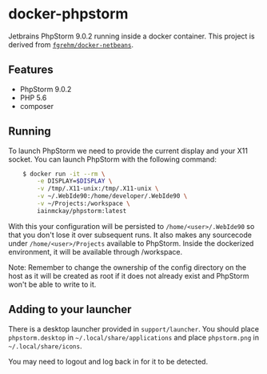 # docker-phpstorm

Jetbrains PhpStorm 9.0.2 running inside a docker container. This project is derived from [`fgrehm/docker-netbeans`](https://github.com/fgrehm/docker-netbeans).

## Features

* PhpStorm 9.0.2
* PHP 5.6
* composer

## Running

To launch PhpStorm we need to provide the current display and your X11 socket. You can launch PhpStorm with the following command:

```sh
    $ docker run -it --rm \
        -e DISPLAY=$DISPLAY \
        -v /tmp/.X11-unix:/tmp/.X11-unix \
        -v ~/.WebIde90:/home/developer/.WebIde90 \
        -v ~/Projects:/workspace \
        iainmckay/phpstorm:latest
```

With this your configuration will be persisted to `/home/<user>/.WebIde90` so that you don't lose it over subsequent runs. It also makes any sourcecode under `/home/<user>/Projects` available to PhpStorm. Inside the dockerized environment, it will be available through /workspace.

Note: Remember to change the ownership of the config directory on the host as it will be created as root if it does not already exist and PhpStorm won't be able to write to it.

## Adding to your launcher

There is a desktop launcher provided in `support/launcher`. You should place `phpstorm.desktop` in `~/.local/share/applications` and place `phpstorm.png` in `~/.local/share/icons`.

You may need to logout and log back in for it to be detected.
